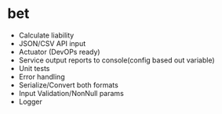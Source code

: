 # bet
- Calculate liability
- JSON/CSV API input
- Actuator (DevOPs ready)
- Service output reports to console(config based out variable)
- Unit tests
- Error handling
- Serialize/Convert both formats
- Input Validation/NonNull params
- Logger
